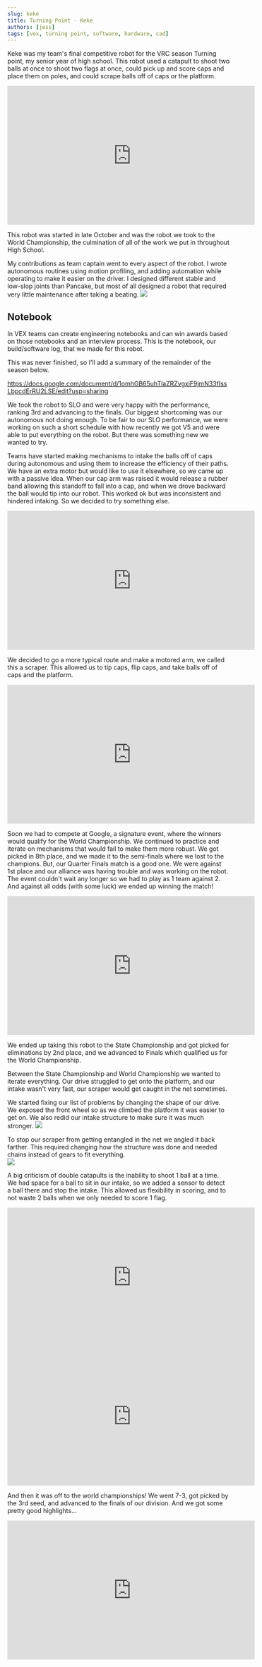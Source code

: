 ```yaml
---
slug: keke
title: Turning Point - Keke
authors: [jess]
tags: [vex, turning point, software, hardware, cad]
---
```


Keke was my team's final competitive robot for the VRC season Turning point, my senior year of high school.  This robot used a catapult to shoot two balls at once to shoot two flags at once, could pick up and score caps and place them on poles, and could scrape balls off of caps or the platform.

<iframe width="560" height="315" src="https://www.youtube.com/embed/ist1h6ZTdDc?si=6TjNYwcKvkhvQO0I" title="YouTube video player" frameborder="0" allow="accelerometer; autoplay; clipboard-write; encrypted-media; gyroscope; picture-in-picture; web-share" allowfullscreen></iframe>

<!--truncate-->

This robot was started in late October and was the robot we took to the World Championship, the culmination of all of the work we put in throughout High School.

My contributions as team captain went to every aspect of the robot.  I wrote autonomous routines using motion profiling, and adding automation while operating to make it easier on the driver.  I designed different stable and low-slop joints than Pancake, but most of all designed a robot that required very little maintenance after taking a beating.
![](worlds.jpg)


## Notebook
In VEX teams can create engineering notebooks and can win awards based on those notebooks and an interview process.  This is the notebook, our build/software log, that we made for this robot.  

This was never finished, so I'll add a summary of the remainder of the season below.

https://docs.google.com/document/d/1omhGB65uhTlaZRZvgxiF9jmN33fIssLbpcdErRU2LSE/edit?usp=sharing

We took the robot to SLO and were very happy with the performance, ranking 3rd and advancing to the finals.  Our biggest shortcoming was our autonomous not doing enough.  To be fair to our SLO performance, we were working on such a short schedule with how recently we got V5 and were able to put everything on the robot.  But there was something new we wanted to try. 

Teams have started making mechanisms to intake the balls off of caps during autonomous and using them to increase the efficiency of their paths.  We have an extra motor but would like to use it elsewhere, so we came up with a passive idea.  When our cap arm was raised it would release a rubber band allowing this standoff to fall into a cap, and when we drove backward the ball would tip into our robot.  This worked ok but was inconsistent and hindered intaking. So we decided to try something else.
<iframe width="560" height="315" src="https://www.youtube.com/embed/sLf9FCNjxXg?si=PpYmkTMX0hM2RHRr" title="YouTube video player" frameborder="0" allow="accelerometer; autoplay; clipboard-write; encrypted-media; gyroscope; picture-in-picture; web-share" allowfullscreen></iframe>

We decided to go a more typical route and make a motored arm, we called this a scraper.  This allowed us to tip caps, flip caps, and take balls off of caps and the platform.  
<iframe width="560" height="315" src="https://www.youtube.com/embed/q3p2t34UsUw?si=WRuaxvga89343oH4" title="YouTube video player" frameborder="0" allow="accelerometer; autoplay; clipboard-write; encrypted-media; gyroscope; picture-in-picture; web-share" allowfullscreen></iframe>

Soon we had to compete at Google, a signature event, where the winners would qualify for the World Championship.  We continued to practice and iterate on mechanisms that would fail to make them more robust.  We got picked in 8th place, and we made it to the semi-finals where we lost to the champions.  But, our Quarter Finals match is a good one.  We were against 1st place and our alliance was having trouble and was working on the robot.  The event couldn't wait any longer so we had to play as 1 team against 2.  And against all odds (with some luck) we ended up winning the match!
<iframe width="560" height="315" src="https://www.youtube.com/embed/W3HrmSFPUpA?si=sLM_iQXf683_HbLx" title="YouTube video player" frameborder="0" allow="accelerometer; autoplay; clipboard-write; encrypted-media; gyroscope; picture-in-picture; web-share" allowfullscreen></iframe>

We ended up taking this robot to the State Championship and got picked for eliminations by 2nd place, and we advanced to Finals which qualified us for the World Championship.

Between the State Championship and World Championship we wanted to iterate everything.  Our drive struggled to get onto the platform, and our intake wasn't very fast, our scraper would get caught in the net sometimes. 

We started fixing our list of problems by changing the shape of our drive.  We exposed the front wheel so as we climbed the platform it was easier to get on.  We also redid our intake structure to make sure it was much stronger.
![](start_of_rebuild.jpg)

To stop our scraper from getting entangled in the net we angled it back farther.  This required changing how the structure was done and needed chains instead of gears to fit everything.  
![](scraper.jpg)

A big criticism of double catapults is the inability to shoot 1 ball at a time.  We had space for a ball to sit in our intake, so we added a sensor to detect a ball there and stop the intake.  This allowed us flexibility in scoring, and to not waste 2 balls when we only needed to score 1 flag.
<iframe width="560" height="315" src="https://www.youtube.com/embed/V6CQSywE5aw?si=X8tKsGa6JgXnVQVj" title="YouTube video player" frameborder="0" allow="accelerometer; autoplay; clipboard-write; encrypted-media; gyroscope; picture-in-picture; web-share" allowfullscreen></iframe>  
<iframe width="560" height="315" src="https://www.youtube.com/embed/iCO3P55ZqEU?si=ol17lvWTlesXVRUx" title="YouTube video player" frameborder="0" allow="accelerometer; autoplay; clipboard-write; encrypted-media; gyroscope; picture-in-picture; web-share" allowfullscreen></iframe>

And then it was off to the world championships!  We went 7-3, got picked by the 3rd seed, and advanced to the finals of our division.  And we got some pretty good highlights...
<iframe width="560" height="315" src="https://www.youtube.com/embed/AX5zH4IKJ5M?si=oKlNfiKg78-kU9UU" title="YouTube video player" frameborder="0" allow="accelerometer; autoplay; clipboard-write; encrypted-media; gyroscope; picture-in-picture; web-share" allowfullscreen></iframe>